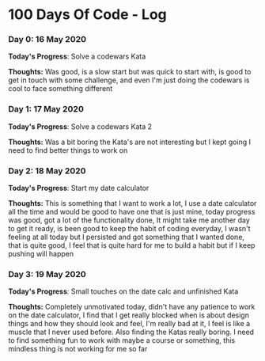 <!-- # 100 Days Of Code - Log

### Day 0: 16 May 2020

**Today's Progress**: Solve a codewars Kata

**Thoughts:** Was good, is a slow start but is 

**Link to work:** [Calculator App](http://www.example.com)

### Day 0: February 30, 2016 (Example 2)
##### (delete me or comment me out)

**Today's Progress**: Fixed CSS, worked on canvas functionality for the app.

**Thoughts**: I really struggled with CSS, but, overall, I feel like I am slowly getting better at it. Canvas is still new for me, but I managed to figure out some basic functionality.

**Link(s) to work**: [Calculator App](http://www.example.com)


### Day 1: June 27, Monday

**Today's Progress**: I've gone through many exercises on FreeCodeCamp.

**Thoughts** I've recently started coding, and it's a great feeling when I finally solve an algorithm challenge after a lot of attempts and hours spent.

**Link(s) to work**
1. [Find the Longest Word in a String](https://www.freecodecamp.com/challenges/find-the-longest-word-in-a-string)
2. [Title Case a Sentence](https://www.freecodecamp.com/challenges/title-case-a-sentence) -->


# 100 Days Of Code - Log

### Day 0: 16 May 2020

**Today's Progress**: Solve a codewars Kata

**Thoughts:** Was good, is a slow start but was quick to start with, is good to get in touch with some challenge, and even I'm just doing the codewars is cool to face something different 

### Day 1: 17 May 2020

**Today's Progress**: Solve a codewars Kata 2

**Thoughts:** Was a bit boring the Kata's are not interesting but I kept going I need to find better things to work on


### Day 2: 18 May 2020

**Today's Progress**: Start my date calculator 

**Thoughts:** This is something that I want to work a lot, I use a date calculator all the time and would be good to have one that is just mine, today progress was good, got a lot of the functionality done, It might take me another day to get it ready, is been good to keep the habit of coding everyday, I wasn't feeling at all today but I persisted and got something that I wanted done, that is quite good, I feel that is quite hard for me to build a habit but if I keep pushing will happen

### Day 3: 19 May 2020

**Today's Progress**: Small touches on the date calc and unfinished Kata

**Thoughts:** Completely unmotivated today, didn't have any patience to work on the date calculator, I find that I get really blocked when is about design things and how they should look and feel, I'm really bad at it, I feel is like a muscle that I never used before. Also finding the Katas really boring. I need to find something fun to work with maybe a course or something, this mindless thing is not working for me so far



